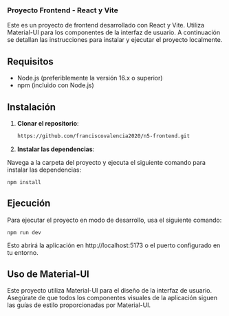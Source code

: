 ### Proyecto Frontend - React y Vite

Este es un proyecto de frontend desarrollado con React y Vite. Utiliza Material-UI para los componentes de la interfaz de usuario. A continuación se detallan las instrucciones para instalar y ejecutar el proyecto localmente.

## Requisitos

* Node.js (preferiblemente la versión 16.x o superior)
* npm (incluido con Node.js)

## Instalación

1. **Clonar el repositorio**:

    ```bash
    https://github.com/franciscovalencia2020/n5-frontend.git

2. **Instalar las dependencias**:

Navega a la carpeta del proyecto y ejecuta el siguiente comando para instalar las dependencias:

    npm install

## Ejecución

Para ejecutar el proyecto en modo de desarrollo, usa el siguiente comando:

    npm run dev

Esto abrirá la aplicación en http://localhost:5173 o el puerto configurado en tu entorno.

## Uso de Material-UI
Este proyecto utiliza Material-UI para el diseño de la interfaz de usuario. Asegúrate de que todos los componentes visuales de la aplicación siguen las guías de estilo proporcionadas por Material-UI.
